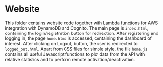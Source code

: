 # Website
This folder contains website code together with Lambda functions for AWS integration with DynamoDB and Cognito. The main page is `index.html`, containing the login/registration button for redirection. After registering and logging in, the page `home.html` is accessed, containing the dashboard of interest. After clicking on Logout, button, the user is redirected to `logged_out.html`. Apart from CSS files for simple style, the file `home.js` contains all useful Javascript functions to plot data from the API with relative statistics and to perform remote activation/deactivation.
